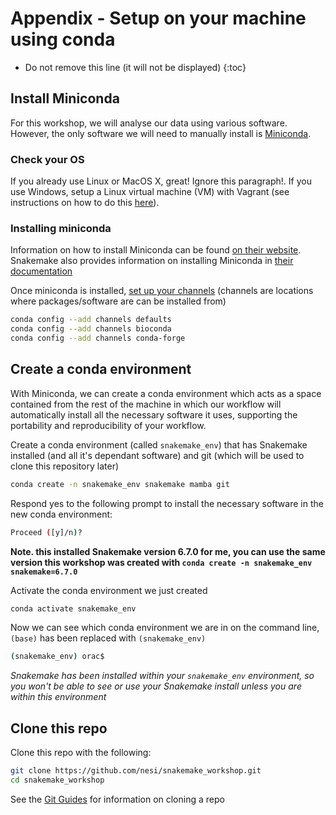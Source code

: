 # Appendix - Setup on your machine using conda

* Do not remove this line (it will not be displayed)
{:toc}

## Install Miniconda

For this workshop, we will analyse our data using various software. However, the only software we will need to manually install is [Miniconda](https://docs.conda.io/en/latest/miniconda.html).

### Check your OS

If you already use Linux or MacOS X, great! Ignore this paragraph!. If you use Windows, setup a Linux virtual machine (VM) with Vagrant (see instructions on how to do this [here](https://snakemake.readthedocs.io/en/stable/tutorial/setup.html#setup-a-linux-vm-with-vagrant-under-windows)).

### Installing miniconda

Information on how to install Miniconda can be found [on their website](https://docs.conda.io/en/latest/miniconda.html). Snakemake also provides information on installing Miniconda in [their documentation](https://snakemake.readthedocs.io/en/stable/tutorial/setup.html#step-1-installing-miniconda-3)

Once miniconda is installed, [set up your channels](https://bioconda.github.io/user/install.html#set-up-channels) (channels are locations where packages/software are can be installed from)

```bash
conda config --add channels defaults
conda config --add channels bioconda
conda config --add channels conda-forge
```

## Create a conda environment

With Miniconda, we can create a conda environment which acts as a space contained from the rest of the machine in which our workflow will automatically install all the necessary software it uses, supporting the portability and reproducibility of your workflow.

Create a conda environment (called `snakemake_env`) that has Snakemake installed (and all it's dependant software) and git (which will be used to clone this repository later)

```bash
conda create -n snakemake_env snakemake mamba git
```

Respond yes to the following prompt to install the necessary software in the new conda environment:

```bash
Proceed ([y]/n)?
```

**Note. this installed Snakemake version 6.7.0 for me, you can use the same version this workshop was created with `conda create -n snakemake_env snakemake=6.7.0`**

Activate the conda environment we just created

```bash
conda activate snakemake_env
```

Now we can see which conda environment we are in on the command line, `(base)` has been replaced with `(snakemake_env)`

```bash
(snakemake_env) orac$ 
```

*Snakemake has been installed within your `snakemake_env` environment, so you won't be able to see or use your Snakemake install unless you are within this environment*


## Clone this repo

Clone this repo with the following:

```bash
git clone https://github.com/nesi/snakemake_workshop.git
cd snakemake_workshop
```

See the [Git Guides](https://github.com/git-guides/git-clone) for information on cloning a repo
